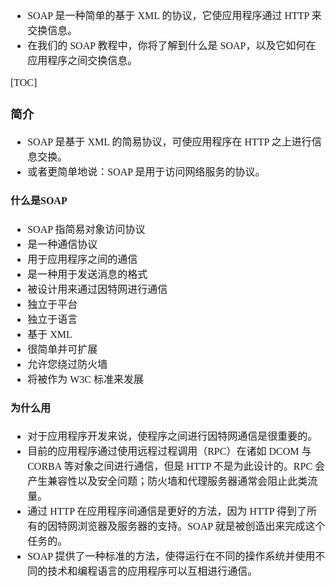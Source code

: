 <font face="SimSun" size=3>

- SOAP 是一种简单的基于 XML 的协议，它使应用程序通过 HTTP 来交换信息。
- 在我们的 SOAP 教程中，你将了解到什么是 SOAP，以及它如何在应用程序之间交换信息。

[TOC]

### 简介

- SOAP 是基于 XML 的简易协议，可使应用程序在 HTTP 之上进行信息交换。
- 或者更简单地说：SOAP 是用于访问网络服务的协议。

#### 什么是SOAP

- SOAP 指简易对象访问协议
- 是一种通信协议
- 用于应用程序之间的通信
- 是一种用于发送消息的格式
- 被设计用来通过因特网进行通信
- 独立于平台
- 独立于语言
- 基于 XML
- 很简单并可扩展
- 允许您绕过防火墙
- 将被作为 W3C 标准来发展

#### 为什么用

- 对于应用程序开发来说，使程序之间进行因特网通信是很重要的。
- 目前的应用程序通过使用远程过程调用（RPC）在诸如 DCOM 与 CORBA 等对象之间进行通信，但是 HTTP 不是为此设计的。RPC 会产生兼容性以及安全问题；防火墙和代理服务器通常会阻止此类流量。
- 通过 HTTP 在应用程序间通信是更好的方法，因为 HTTP 得到了所有的因特网浏览器及服务器的支持。SOAP 就是被创造出来完成这个任务的。
- SOAP 提供了一种标准的方法，使得运行在不同的操作系统并使用不同的技术和编程语言的应用程序可以互相进行通信。

</font>